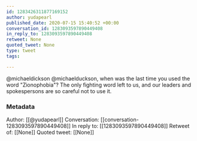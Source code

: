 ```yaml
---
id: 1283426311877169152
author: yudapearl
published_date: 2020-07-15 15:40:52 +00:00
conversation_id: 1283093597890449408
in_reply_to: 1283093597890449408
retweet: None
quoted_tweet: None
type: tweet
tags:

---
```


@michaeldickson @michaelduckson, when was the last time you used the word "Zionophobia"? The only fighting word left to us,  and our leaders and spokespersons are so careful not to use it.

### Metadata

Author: [[@yudapearl]]
Conversation: [[conversation-1283093597890449408]]
In reply to: [[1283093597890449408]]
Retweet of: [[None]]
Quoted tweet: [[None]]
